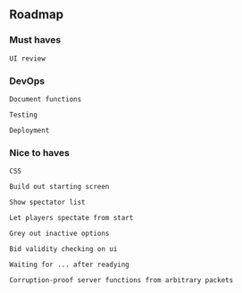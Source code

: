 ## Roadmap

### Must haves

    UI review

### DevOps

    Document functions

    Testing

    Deployment

### Nice to haves

    CSS

    Build out starting screen

    Show spectator list

    Let players spectate from start

    Grey out inactive options

    Bid validity checking on ui

    Waiting for ... after readying

    Corruption-proof server functions from arbitrary packets
